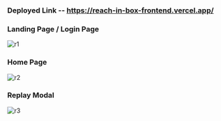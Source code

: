 ### Deployed Link -- https://reach-in-box-frontend.vercel.app/

### Landing Page / Login Page
![r1](https://github.com/PranayJadhao/ReachInBox-Frontend/assets/107978823/cbd1a35e-f521-4376-8757-9f564a3a6101)

### Home Page
![r2](https://github.com/PranayJadhao/ReachInBox-Frontend/assets/107978823/0e4e1976-6bb6-4883-8360-72929a5a877b)

### Replay Modal
![r3](https://github.com/PranayJadhao/ReachInBox-Frontend/assets/107978823/32788d6b-a908-48c1-9e1a-9e558cd1f1a0)

